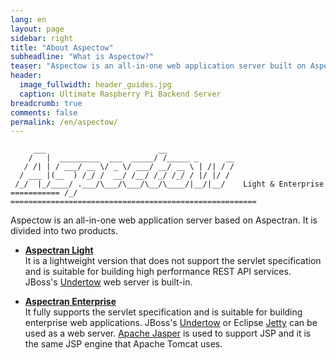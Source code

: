 ```yaml
---
lang: en
layout: page
sidebar: right
title: "About Aspectow"
subheadline: "What is Aspectow?"
teaser: "Aspectow is an all-in-one web application server built on Aspectran."
header:
  image_fullwidth: header_guides.jpg
  caption: Ultimate Raspberry Pi Backend Server
breadcrumb: true
comments: false
permalink: /en/aspectow/
---
```


```
     ___                         __
    /   |  _________  ___  _____/ /_____ _      __
   / /| | / ___/ __ \/ _ \/ ___/ __/ __ \ | /| / /
  / ___ |(__  ) /_/ /  __/ /__/ /_/ /_/ / |/ |/ /
 /_/  |_/____/ .___/\___/\___/\__/\____/|__/|__/    Light & Enterprise
=========== /_/ =======================================================
```

Aspectow is an all-in-one web application server based on Aspectran. It is divided into two products.

* **[Aspectran Light](/aspectow/aspectow-light)**  
  It is a lightweight version that does not support the servlet specification and is suitable for building high performance REST API services.
  JBoss's [Undertow](http://undertow.io) web server is built-in.

* **[Aspectran Enterprise](/aspectow/aspectow-enterprise)**  
  It fully supports the servlet specification and is suitable for building enterprise web applications.
  JBoss's [Undertow](http://undertow.io) or Eclipse [Jetty](https://www.eclipse.org/jetty/) can be used as a web server.
  [Apache Jasper](https://mvnrepository.com/artifact/org.mortbay.jasper/apache-jsp) is used to support JSP and it is the same JSP engine that Apache Tomcat uses.
  